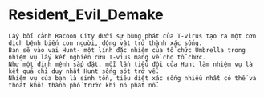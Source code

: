 # Resident_Evil_Demake
    Lấy bối cảnh Racoon City dưới sự bùng phát của T-virus tạo ra một cơn dịch bệnh biến con người, động vật trở thành xác sống.
    Bạn sẽ vào vai Hunt- một lính đặc nhiệm của tổ chức Umbrella trong nhiệm vụ lấy kết nghiên cứu T-vius mang về cho tổ chức. 
    Như một định mệnh sắp đặt, mỗi lần tiểu đội của Hunt làm nhiệm vụ là kết quả chỉ duy nhất Hunt sống sót trở về. 
    Nhiệm vụ của bạn là sinh tồn, tiêu diệt xác sống nhiều nhất có thể và thoát khỏi thành phố trước khi nó phát nổ.
  
